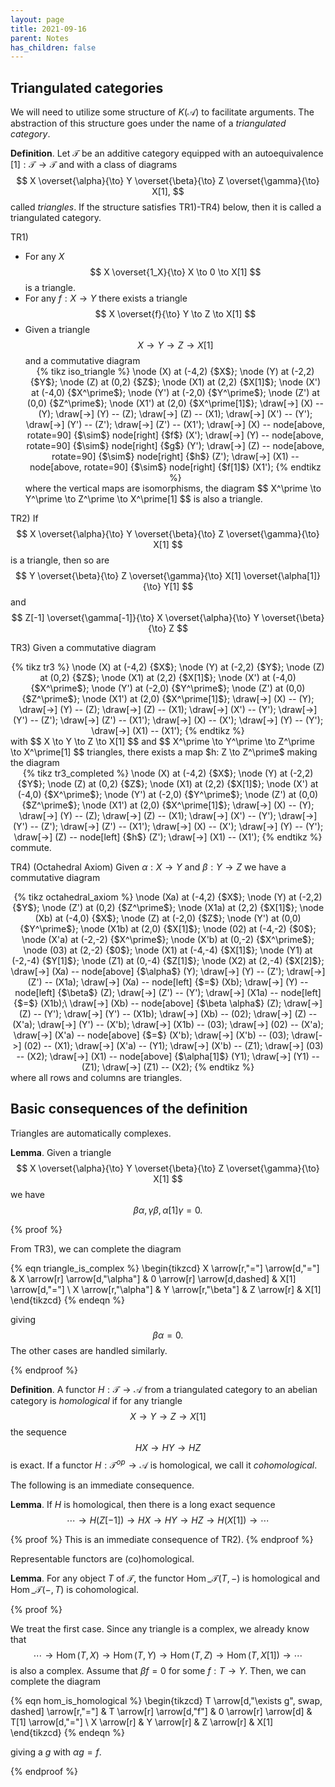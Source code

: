 ```yaml
---
layout: page
title: 2021-09-16
parent: Notes
has_children: false
---
```


## Triangulated categories

We will need to utilize some structure of $K(\mathcal A)$ to facilitate arguments. 
The abstraction of this structure goes under the name of a _triangulated category_. 

**Definition**. Let $\mathcal T$ be an additive category equipped with 
an autoequivalence $[1] : \mathcal T \to \mathcal T$ and with a class of diagrams 
$$
    X \overset{\alpha}{\to} Y \overset{\beta}{\to} Z \overset{\gamma}{\to} X[1],
$$
called _triangles_. If the structure satisfies TR1)-TR4) below, then it 
is called a triangulated category. 

TR1) 
- For any $X$ 
$$ 
    X \overset{1_X}{\to} X \to 0 \to X[1]
$$ 
is a triangle. 
- For any $f: X \to Y$ there exists a triangle 
$$
    X \overset{f}{\to} Y \to Z \to X[1]
$$
- Given a triangle 
$$
    X \to Y \to Z \to X[1]
$$
and a commutative diagram 
    <center> 
    {% tikz iso_triangle %}
        \node (X) at (-4,2) {$X$};
        \node (Y) at (-2,2) {$Y$};
        \node (Z) at (0,2) {$Z$};
        \node (X1) at (2,2) {$X[1]$};
        \node (X') at (-4,0) {$X^\prime$};
        \node (Y') at (-2,0) {$Y^\prime$};
        \node (Z') at (0,0) {$Z^\prime$};
        \node (X1') at (2,0) {$X^\prime[1]$};
        \draw[->] (X) -- (Y);
        \draw[->] (Y) -- (Z);
        \draw[->] (Z) -- (X1);
        \draw[->] (X') -- (Y');
        \draw[->] (Y') -- (Z');
        \draw[->] (Z') -- (X1');
        \draw[->] (X) -- node[above, rotate=90] {$\sim$} node[right] {$f$} (X');
        \draw[->] (Y) -- node[above, rotate=90] {$\sim$} node[right] {$g$} (Y'); 
        \draw[->] (Z) -- node[above, rotate=90] {$\sim$} node[right] {$h$} (Z');
        \draw[->] (X1) -- node[above, rotate=90] {$\sim$} node[right] {$f[1]$} (X1');
    {% endtikz %}
    </center>
    where the vertical maps are isomorphisms, the diagram
    $$
        X^\prime \to Y^\prime \to Z^\prime \to X^\prime[1]
    $$
    is also a triangle.


TR2) If 
$$
    X \overset{\alpha}{\to} Y \overset{\beta}{\to} Z \overset{\gamma}{\to} X[1]
$$
is a triangle, then so are 
$$
    Y \overset{\beta}{\to} Z \overset{\gamma}{\to} X[1] \overset{\alpha[1]}{\to} Y[1]
$$
and
$$
    Z[-1] \overset{\gamma[-1]}{\to} X \overset{\alpha}{\to} Y \overset{\beta}{\to} Z 
$$

TR3) Given a commutative diagram 
<center> 
{% tikz tr3 %}
    \node (X) at (-4,2) {$X$};
    \node (Y) at (-2,2) {$Y$};
    \node (Z) at (0,2) {$Z$};
    \node (X1) at (2,2) {$X[1]$};
    \node (X') at (-4,0) {$X^\prime$};
    \node (Y') at (-2,0) {$Y^\prime$};
    \node (Z') at (0,0) {$Z^\prime$};
    \node (X1') at (2,0) {$X^\prime[1]$};
    \draw[->] (X) -- (Y);
    \draw[->] (Y) -- (Z);
    \draw[->] (Z) -- (X1);
    \draw[->] (X') -- (Y');
    \draw[->] (Y') -- (Z');
    \draw[->] (Z') -- (X1');
    \draw[->] (X) -- (X');
    \draw[->] (Y) -- (Y'); 
    \draw[->] (X1) -- (X1');
{% endtikz %}
</center>
with
$$ 
    X \to Y \to Z \to X[1]
$$ 
and 
$$ 
    X^\prime \to Y^\prime \to Z^\prime \to X^\prime[1]
$$ 
triangles, there exists a map $h: Z \to Z^\prime$ making the diagram 
<center> 
{% tikz tr3_completed %}
    \node (X) at (-4,2) {$X$};
    \node (Y) at (-2,2) {$Y$};
    \node (Z) at (0,2) {$Z$};
    \node (X1) at (2,2) {$X[1]$};
    \node (X') at (-4,0) {$X^\prime$};
    \node (Y') at (-2,0) {$Y^\prime$};
    \node (Z') at (0,0) {$Z^\prime$};
    \node (X1') at (2,0) {$X^\prime[1]$};
    \draw[->] (X) -- (Y);
    \draw[->] (Y) -- (Z);
    \draw[->] (Z) -- (X1);
    \draw[->] (X') -- (Y');
    \draw[->] (Y') -- (Z');
    \draw[->] (Z') -- (X1');
    \draw[->] (X) -- (X');
    \draw[->] (Y) -- (Y');
    \draw[->] (Z) -- node[left] {$h$} (Z'); 
    \draw[->] (X1) -- (X1');
{% endtikz %}
</center>
commute. 

TR4) (Octahedral Axiom) 
Given $\alpha: X \to Y$ and $\beta : Y \to Z$ we have a commutative diagram 
<center> 
{% tikz octahedral_axiom %}
    \node (Xa) at (-4,2) {$X$};
    \node (Y) at (-2,2) {$Y$};
    \node (Z') at (0,2) {$Z^\prime$};
    \node (X1a) at (2,2) {$X[1]$};
    \node (Xb) at (-4,0) {$X$};
    \node (Z) at (-2,0) {$Z$};
    \node (Y') at (0,0) {$Y^\prime$};
    \node (X1b) at (2,0) {$X[1]$};
    \node (02) at (-4,-2) {$0$};
    \node (X'a) at (-2,-2) {$X^\prime$};
    \node (X'b) at (0,-2) {$X^\prime$};
    \node (03) at (2,-2) {$0$};
    \node (X1) at (-4,-4) {$X[1]$};
    \node (Y1) at (-2,-4) {$Y[1]$};
    \node (Z1) at (0,-4) {$Z[1]$};
    \node (X2) at (2,-4) {$X[2]$};
    \draw[->] (Xa) -- node[above] {$\alpha$} (Y);
    \draw[->] (Y) -- (Z');
    \draw[->] (Z') -- (X1a);
    \draw[->] (Xa) -- node[left] {$=$} (Xb);
    \draw[->] (Y) -- node[left] {$\beta$} (Z); 
    \draw[->] (Z') -- (Y');
    \draw[->] (X1a) -- node[left] {$=$} (X1b);\
    \draw[->] (Xb) -- node[above] {$\beta \alpha$} (Z);
    \draw[->] (Z) -- (Y');
    \draw[->] (Y') -- (X1b);
    \draw[->] (Xb) -- (02);
    \draw[->] (Z) -- (X'a);
    \draw[->] (Y') -- (X'b);
    \draw[->] (X1b) -- (03);
    \draw[->] (02) -- (X'a);
    \draw[->] (X'a) -- node[above] {$=$} (X'b); 
    \draw[->] (X'b) -- (03);
    \draw[->] (02) -- (X1);
    \draw[->] (X'a) -- (Y1);
    \draw[->] (X'b) -- (Z1);
    \draw[->] (03) -- (X2);
    \draw[->] (X1) -- node[above] {$\alpha[1]$} (Y1);
    \draw[->] (Y1) -- (Z1);
    \draw[->] (Z1) -- (X2); 
{% endtikz %}
</center>
where all rows and columns are triangles.


## Basic consequences of the definition 

Triangles are automatically complexes. 

**Lemma**. Given a triangle 
$$
    X \overset{\alpha}{\to} Y \overset{\beta}{\to} Z \overset{\gamma}{\to} X[1]
$$
we have 
$$
\beta\alpha, \gamma\beta, \alpha[1]\gamma = 0.
$$

{% proof %}

From TR3), we can complete the diagram 

{% eqn triangle_is_complex %}
\begin{tikzcd}
X \arrow[r,"="] \arrow[d,"="] & X \arrow[r] \arrow[d,"\alpha"] & 0 \arrow[r] \arrow[d,dashed] & X[1] \arrow[d,"="] \\
X \arrow[r,"\alpha"] & Y \arrow[r,"\beta"] & Z \arrow[r] & X[1] 
\end{tikzcd}
{% endeqn %}

giving 
$$
\beta \alpha = 0.
$$ 
The other cases are handled similarly. 

{% endproof %}

**Definition**. A functor $H : \mathcal T \to \mathcal A$ from a triangulated category 
to an abelian category is _homological_ if for any triangle 
$$
    X \to Y \to Z \to X[1]
$$
the sequence 
$$
    HX \to HY \to HZ
$$
is exact. If a functor $H: \mathcal T^{op} \to \mathcal A$ is homological, 
we call it _cohomological_. 

The following is an immediate consequence. 

**Lemma**. If $H$ is homological, then there is a long exact sequence
$$
    \cdots \to H(Z[-1]) \to HX \to HY \to HZ \to H(X[1]) \to \cdots 
$$

{% proof %}
This is an immediate consequence of TR2). 
{% endproof %}

Representable functors are (co)homological.

**Lemma**. For any object $T$ of $\mathcal T$, the functor 
$\operatorname{Hom}\_{\mathcal T}(T,-)$ is homological and 
$\operatorname{Hom}\_{\mathcal T}(-,T)$ is cohomological.

{% proof %}

We treat the first case. Since any triangle is a complex, we already know that 
$$
    \cdots \to \operatorname{Hom}(T,X) \to \operatorname{Hom}(T,Y) \to \operatorname{Hom}(T,Z) \to \operatorname{Hom}(T,X[1]) \to \cdots
$$
is also a complex. Assume that $\beta f = 0$ for some $f: T \to Y$. Then, we can complete the diagram

{% eqn hom_is_homological %}
\begin{tikzcd}
T \arrow[d,"\exists g", swap, dashed] \arrow[r,"="] & T \arrow[r] \arrow[d,"f"] & 0 \arrow[r] \arrow[d] & T[1] \arrow[d,"="] \\
X \arrow[r] & Y \arrow[r] & Z \arrow[r] & X[1] 
\end{tikzcd}
{% endeqn %}

giving a $g$ with $\alpha g = f$. 

{% endproof %}